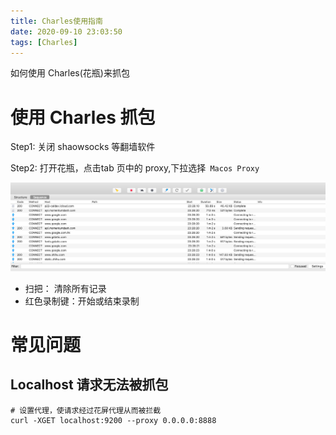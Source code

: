 ```yaml
---
title: Charles使用指南
date: 2020-09-10 23:03:50
tags: [Charles]
---
```




如何使用 Charles(花瓶)来抓包

<!--more-->

# 使用 Charles 抓包

Step1: 关闭 shaowsocks 等翻墙软件

Step2: 打开花瓶，点击tab 页中的 proxy,下拉选择` Macos Proxy`

![](./Charles使用指南/main.png)

* 扫把： 清除所有记录
* 红色录制键：开始或结束录制

# 常见问题

## Localhost 请求无法被抓包

```shell
# 设置代理，使请求经过花屏代理从而被拦截
curl -XGET localhost:9200 --proxy 0.0.0.0:8888
```



